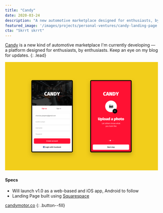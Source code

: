 ```yaml
---
title: "Candy"
date: 2020-03-24
description: "A new automotive marketplace designed for enthusiasts, by enthusiasts."
featured_image: '/images/projects/personal-ventures/candy-landing-page.jpg'
cta: "Skrrt skrrt"
---
```


[Candy][url-candy] is a new kind of automotive marketplace I'm currently developing — a platform designed for enthusiasts, by enthusiasts. Keep an eye on my blog for updates.
{: .lead}

[![Candy app sign-up](/images/projects/personal-ventures/candy-app-sign-up.png)](https://candymotor.co)

#### Specs
- Will launch v1.0 as a web-based and iOS app, Android to follow
- Landing Page built using [Squarespace][url-squarespace]

[candymotor.co](https://candymotor.co/)
{: .button--fill}

[url-candy]: https://candymotor.co
[url-squarespace]: https://squarespace.com